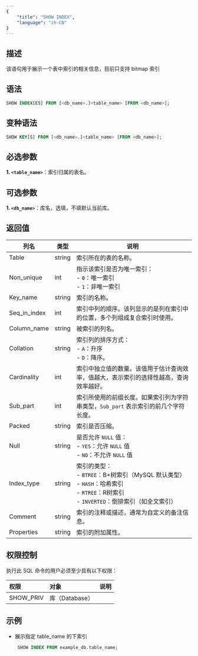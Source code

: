 ```yaml
---
{
    "title": "SHOW INDEX",
    "language": "zh-CN"
}
---
```


<!--
Licensed to the Apache Software Foundation (ASF) under one
or more contributor license agreements.  See the NOTICE file
distributed with this work for additional information
regarding copyright ownership.  The ASF licenses this file
to you under the Apache License, Version 2.0 (the
"License"); you may not use this file except in compliance
with the License.  You may obtain a copy of the License at

  http://www.apache.org/licenses/LICENSE-2.0

Unless required by applicable law or agreed to in writing,
software distributed under the License is distributed on an
"AS IS" BASIS, WITHOUT WARRANTIES OR CONDITIONS OF ANY
KIND, either express or implied.  See the License for the
specific language governing permissions and limitations
under the License.
-->

## 描述

 该语句用于展示一个表中索引的相关信息，目前只支持 bitmap 索引

## 语法  

```SQL
SHOW INDEX[ES] FROM [<db_name>.]<table_name> [FROM <db_name>];
```

## 变种语法

```SQL
SHOW KEY[S] FROM [<db_name>.]<table_name> [FROM <db_name>];
```

## 必选参数

**1. `<table_name>`**：索引归属的表名。

## 可选参数

**1. `<db_name>`**：库名，选填，不填默认当前库。

## 返回值

| 列名           | 类型     | 说明                                                                                                       |
|--------------|--------|----------------------------------------------------------------------------------------------------------|
| Table        | string | 索引所在的表的名称。                                                                                               |
| Non_unique   | int    | 指示该索引是否为唯一索引：<br> - `0`：唯一索引<br> - `1`：非唯一索引                                                             |
| Key_name     | string | 索引的名称。                                                                                                   |
| Seq_in_index | int    | 索引中列的顺序。该列显示的是列在索引中的位置，多个列组成复合索引时使用。                                                                     |
| Column_name  | string | 被索引的列名。                                                                                                  |
| Collation    | string | 索引列的排序方式：<br> - `A`：升序<br> - `D`：降序。                                                     |
| Cardinality  | int    | 索引中独立值的数量。该值用于估计查询效率，值越大，表示索引的选择性越高，查询效率越好。                                                              |
| Sub_part     | int    | 索引所使用的前缀长度。如果索引列为字符串类型，`Sub_part` 表示索引的前几个字符长度。                                                          |
| Packed       | string | 索引是否压缩。                                                                                                  |
| Null         | string | 是否允许 `NULL` 值：<br> - `YES`：允许 `NULL` 值<br> - `NO`：不允许 `NULL` 值                                           |
| Index_type   | string | 索引的类型：<br> - `BTREE`：B+树索引（MySQL 默认类型）<br> - `HASH`：哈希索引<br> - `RTREE`：R树索引<br> - `INVERTED`：倒排索引（如全文索引） |
| Comment      | string | 索引的注释或描述，通常为自定义的备注信息。                                                                                    |
| Properties   | string | 索引的附加属性。                                                                                                 |


## 权限控制

执行此 SQL 命令的用户必须至少具有以下权限：

| 权限         | 对象          | 说明    |
|:-----------|:------------|:------|
| SHOW_PRIV  | 库（Database） |       |

## 示例

- 展示指定 table_name 的下索引
     
     ```SQL
      SHOW INDEX FROM example_db.table_name;
     ```


